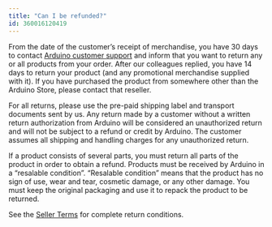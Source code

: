 ```yaml
---
title: "Can I be refunded?"
id: 360016120419
---
```


From the date of the customer’s receipt of merchandise, you have 30 days to contact [Arduino customer support](https://www.arduino.cc/en/contact-us/) and inform that you want to return any or all products from your order. After our colleagues replied, you have 14 days to return your product (and any promotional merchandise supplied with it). If you have purchased the product from somewhere other than the Arduino Store, please contact that reseller.

For all returns, please use the pre-paid shipping label and transport documents sent by us. Any return made by a customer without a written return authorization from Arduino will be considered an unauthorized return and will not be subject to a refund or credit by Arduino. The customer assumes all shipping and handling charges for any unauthorized return.

If a product consists of several parts, you must return all parts of the product in order to obtain a refund.
Products must be received by Arduino in a “resalable condition”. “Resalable condition” means that the product has no sign of use, wear and tear, cosmetic damage, or any other damage. You must keep the original packaging and use it to repack the product to be returned.

See the [Seller Terms](https://store.arduino.cc/pages/transparency) for complete return conditions.
